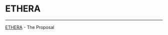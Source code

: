 ETHERA
=======

----------------

[ETHERA](https://github.com/IDeaFlux/ethera-docs/blob/master/Project%20Proposal--ETHERA-IDeaFlux.pdf) - The Proposal
